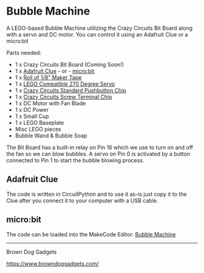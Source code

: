# Bubble Machine

A LEGO-based Bubble Machine utilizing the Crazy Circuits Bit Board along with a servo and DC motor. You can control it using an Adafruit Clue or a micro:bit

Parts needed:
* 1 x Crazy Circuits Bit Board (Coming Soon!)
* 1 x [Adafruit Clue](https://www.adafruit.com/product/4500) - or - [micro:bit](https://microbit.org/buy/)
* 1 x [Roll of 1/8" Maker Tape](https://www.browndoggadgets.com/products/nylon-conductive-tape)
* 1 x [LEGO Compatible 270 Degree Servo](https://www.browndoggadgets.com/products/lego-compatible-270-degree-servo)
* 1 x [Crazy Circuits Standard Pushbutton Chip](https://www.browndoggadgets.com/products/1x3-pushbutton-chip)
* 1 x [Crazy Circuits Screw Terminal Chip](https://www.browndoggadgets.com/products/screw-terminal-chip)
* 1 x DC Motor with Fan Blade
* 1 x DC Power
* 1 x Small Cup
* 1 x LEGO Baseplate
* Misc LEGO pieces
* Bubble Wand & Bubble Soap


The Bit Board has a built-in relay on Pin 16 which we use to turn on and off the fan so we can blow bubbles. A servo on Pin 0 is activated by a button connected to Pin 1 to start the bubble blowing process.

## Adafruit Clue

The code is written in CircuitPython and to use it as-is just copy it to the Clue after you connect it to your computer with a USB cable.

## micro:bit

The code can be loaded into the MakeCode Editor: [Bubble Machine](https://makecode.microbit.org/_05vhF0CH27ML)


---

Brown Dog Gadgets

https://www.browndoggadgets.com/

